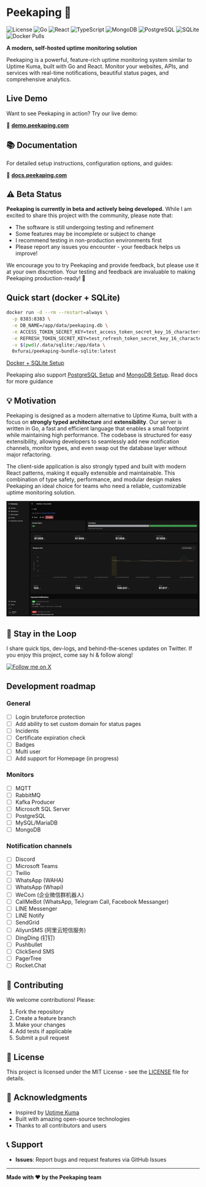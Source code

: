 # Peekaping 🚀

![License](https://img.shields.io/badge/license-MIT-blue.svg)
![Go](https://img.shields.io/badge/go-%23007d9c.svg?style=flat&logo=go&logoColor=white)
![React](https://img.shields.io/badge/react-%2320232a.svg?style=flat&logo=react&logoColor=%2361dafb)
![TypeScript](https://img.shields.io/badge/typescript-%23007acc.svg?style=flat&logo=typescript&logoColor=white)
![MongoDB](https://img.shields.io/badge/mongodb-4ea94b.svg?style=flat&logo=mongodb&logoColor=white)
![PostgreSQL](https://img.shields.io/badge/postgresql-%23336791.svg?style=flat&logo=postgresql&logoColor=white)
![SQLite](https://img.shields.io/badge/sqlite-%2307405e.svg?style=flat&logo=sqlite&logoColor=white)
![Docker Pulls](https://img.shields.io/docker/pulls/0xfurai/peekaping-web)


**A modern, self-hosted uptime monitoring solution**

Peekaping is a powerful, feature-rich uptime monitoring system similar to Uptime Kuma, built with Go and React. Monitor your websites, APIs, and services with real-time notifications, beautiful status pages, and comprehensive analytics.

##  Live Demo

Want to see Peekaping in action? Try our live demo:

🔗 **[demo.peekaping.com](https://demo.peekaping.com)**

## 📚 Documentation

For detailed setup instructions, configuration options, and guides:

🔗 **[docs.peekaping.com](https://docs.peekaping.com)**

## ⚠️ Beta Status

**Peekaping is currently in beta and actively being developed.** While I am excited to share this project with the community, please note that:

- The software is still undergoing testing and refinement
- Some features may be incomplete or subject to change
- I recommend testing in non-production environments first
- Please report any issues you encounter - your feedback helps us improve!

We encourage you to try Peekaping and provide feedback, but please use it at your own discretion. Your testing and feedback are invaluable to making Peekaping production-ready! 🚀

## Quick start (docker + SQLite)
```bash
docker run -d --rm --restart=always \
  -p 8383:8383 \
  -e DB_NAME=/app/data/peekaping.db \
  -e ACCESS_TOKEN_SECRET_KEY=test_access_token_secret_key_16_characters_long \
  -e REFRESH_TOKEN_SECRET_KEY=test_refresh_token_secret_key_16_characters_long \
  -v $(pwd)/.data/sqlite:/app/data \
  0xfurai/peekaping-bundle-sqlite:latest
```
[Docker + SQLite Setup](https://docs.peekaping.com/self-hosting/docker-with-sqlite)

Peekaping also support [PostgreSQL Setup](https://docs.peekaping.com/self-hosting/docker-with-postgres) and [MongoDB Setup](https://docs.peekaping.com/self-hosting/docker-with-mongo). Read docs for more guidance

## 💡 Motivation

Peekaping is designed as a modern alternative to Uptime Kuma, built with a focus on **strongly typed architecture** and **extensibility**. Our server is written in Go, a fast and efficient language that enables a small footprint while maintaining high performance. The codebase is structured for easy extensibility, allowing developers to seamlessly add new notification channels, monitor types, and even swap out the database layer without major refactoring.

The client-side application is also strongly typed and built with modern React patterns, making it equally extensible and maintainable. This combination of type safety, performance, and modular design makes Peekaping an ideal choice for teams who need a reliable, customizable uptime monitoring solution.

![Peekaping Dashboard](./pictures/monitor.png)

## 📡 Stay in the Loop

I share quick tips, dev-logs, and behind-the-scenes updates on&nbsp;Twitter.
If you enjoy this project, come say hi &amp; follow along!

[![Follow me on X](https://img.shields.io/twitter/follow/your_handle?label=Follow&style=social)](https://x.com/0xfurai)

## Development roadmap

### General
- [ ] Login bruteforce protection
- [ ] Add ability to set custom domain for status pages
- [ ] Incidents
- [ ] Certificate expiration check
- [ ] Badges
- [ ] Multi user
- [ ] Add support for Homepage (in progress)

### Monitors
- [ ] MQTT
- [ ] RabbitMQ
- [ ] Kafka Producer
- [ ] Microsoft SQL Server
- [ ] PostgreSQL
- [ ] MySQL/MariaDB
- [ ] MongoDB

### Notification channels
- [ ] Discord
- [ ] Microsoft Teams
- [ ] Twilio
- [ ] WhatsApp (WAHA)
- [ ] WhatsApp (Whapi)
- [ ] WeCom (企业微信群机器人)
- [ ] CallMeBot (WhatsApp, Telegram Call, Facebook Messanger)
- [ ] LINE Messenger
- [ ] LINE Notify
- [ ] SendGrid
- [ ] AliyunSMS (阿里云短信服务)
- [ ] DingDing (钉钉)
- [ ] Pushbullet
- [ ] ClickSend SMS
- [ ] PagerTree
- [ ] Rocket.Chat

## 🤝 Contributing

We welcome contributions! Please:

1. Fork the repository
2. Create a feature branch
3. Make your changes
4. Add tests if applicable
5. Submit a pull request


## 📝 License

This project is licensed under the MIT License - see the [LICENSE](LICENSE) file for details.

## 🙏 Acknowledgments

- Inspired by [Uptime Kuma](https://github.com/louislam/uptime-kuma)
- Built with amazing open-source technologies
- Thanks to all contributors and users

## 📞 Support

- **Issues**: Report bugs and request features via GitHub Issues
---

**Made with ❤️ by the Peekaping team**
